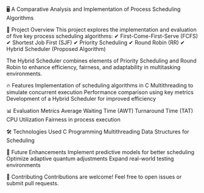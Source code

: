 🖥️ A Comparative Analysis and Implementation of Process Scheduling Algorithms

📌 Project Overview
This project explores the implementation and evaluation of five key process scheduling algorithms:
✔ First-Come-First-Serve (FCFS)
✔ Shortest Job First (SJF)
✔ Priority Scheduling
✔ Round Robin (RR)
✔ Hybrid Scheduler (Proposed Algorithm)

The Hybrid Scheduler combines elements of Priority Scheduling and Round Robin to enhance efficiency, fairness, and adaptability in multitasking environments.

🔥 Features
Implementation of scheduling algorithms in C
Multithreading to simulate concurrent execution
Performance comparison using key metrics
Development of a Hybrid Scheduler for improved efficiency

📊 Evaluation Metrics
Average Waiting Time (AWT)
Turnaround Time (TAT)
CPU Utilization
Fairness in process execution

🛠️ Technologies Used
C Programming
Multithreading
Data Structures for Scheduling

🔮 Future Enhancements
Implement predictive models for better scheduling
Optimize adaptive quantum adjustments
Expand real-world testing environments

🤝 Contributing
Contributions are welcome! Feel free to open issues or submit pull requests.
